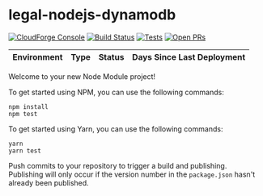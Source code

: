 # legal-nodejs-dynamodb
<!-- forge.header -->
[![CloudForge Console][console_shield]][console_url] [![Build Status][build_shield]][build_url] [![Tests][tests_shield]][tests_url] [![Open PRs][pr_shield]][pr_url]

| Environment   | Type          | Status        | Days Since Last Deployment |
| ------------- | ------------- | ------------- | -------------------------- |
<!-- /forge.header -->

<!-- Add your content here -->
Welcome to your new Node Module project!

To get started using NPM, you can use the following commands:

```
npm install
npm test
```

To get started using Yarn, you can use the following commands:
```
yarn
yarn test
```


Push commits to your repository to trigger a build and publishing. Publishing will only occur if the
version number in the `package.json` hasn't already been published.










<!-- forge.links -->

[console_url]: https://console.forge.lmig.com/artifact/5d869aa3-a648-4fab-a06e-776940c64fdc "Console URL"
[console_shield]: https://shields.lmig.com/static.svg?label=CloudForge%20Console&message=legal-nodejs-dynamodb&colorA=1A1446&colorB=78E1E1

[build_url]: https://forge.lmig.com/builds/browse/CL-LND
[build_shield]: https://shields.lmig.com/bamboo/build/cl/lnd.svg

[tests_url]: https://forge.lmig.com/builds/browse/CL-LND/test
[tests_shield]: https://shields.lmig.com/bamboo/tests/cl/lnd.svg

[pr_url]: https://git.forge.lmig.com/projects/CL/repos/legal-nodejs-dynamodb/pull-requests
[pr_shield]: https://shields.lmig.com/bitbucket/pull-requests/cl/legal-nodejs-dynamodb/open.svg

<!-- /forge.links -->

